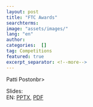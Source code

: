 ```yaml
---
layout: post
title: "FTC Awards"
searchterms:
image: "assets/images/"
lang: "en"
author:
categories:  []
tag: Competitions
featured: true
excerpt_separator: <!--more-->
---
```


Patti Postonbr>

Slides:<br>
 EN: <a href="/translations/en-us/Competitions/Awards.pptx">PPTX</a>,
 <a href="/translations/en-us/Competitions/Awards.pdf">PDF</a><br>
